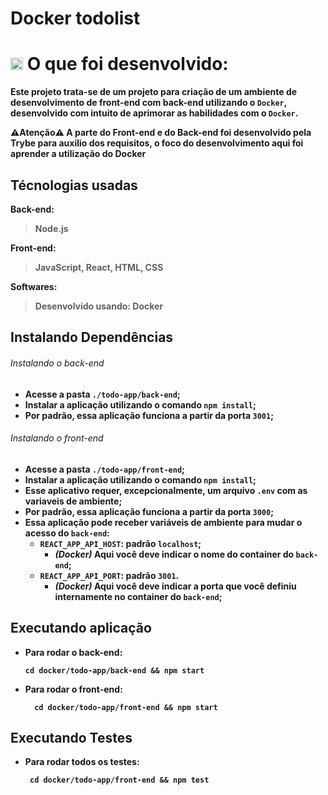 # Docker todolist

# <strong><g-emoji class="g-emoji" alias="man_technologist" fallback-src="https://github.githubassets.com/images/icons/emoji/unicode/1f468-1f4bb.png"><img class="emoji" alt="man_technologist" height="20" width="20" src="https://github.githubassets.com/images/icons/emoji/unicode/1f468-1f4bb.png"></g-emoji> O que foi desenvolvido:
Este projeto trata-se de um projeto para criação de um ambiente de desenvolvimento de front-end com back-end utilizando o `Docker`,
desenvolvido com intuito de aprimorar as habilidades com o `Docker`.

:warning:Atenção:warning: A parte do Front-end e do Back-end foi desenvolvido pela Trybe para auxilio dos requisitos, o foco do desenvolvimento aqui foi aprender a utilização do Docker

## Técnologias usadas

Back-end:
> Node.js

Front-end:
> JavaScript, React, HTML, CSS

Softwares:
> Desenvolvido usando: Docker


## Instalando Dependências

###### Instalando o back-end

- Acesse a pasta `./todo-app/back-end`;
- Instalar a aplicação utilizando o comando `npm install`;
- Por padrão, essa aplicação funciona a partir da porta `3001`;

###### Instalando o front-end

- Acesse a pasta `./todo-app/front-end`;
- Instalar a aplicação utilizando o comando `npm install`;
- Esse aplicativo requer, **excepcionalmente**, um arquivo `.env` com as variaveis de ambiente;
- Por padrão, essa aplicação funciona a partir da porta `3000`;
- Essa aplicação pode receber variáveis de ambiente para mudar o acesso do `back-end`:
  - `REACT_APP_API_HOST`: padrão `localhost`;
    - *(Docker)* Aqui você deve indicar o nome do container do `back-end`;
  - `REACT_APP_API_PORT`: padrão `3001`.
    - *(Docker)* Aqui você deve indicar a porta que você definiu internamente no container do `back-end`;
 
## Executando aplicação

* Para rodar o back-end:

  ```
  cd docker/todo-app/back-end && npm start
  ```
* Para rodar o front-end:

  ```
    cd docker/todo-app/front-end && npm start
  ```

## Executando Testes

* Para rodar todos os testes:

  ```
   cd docker/todo-app/front-end && npm test
  ```

